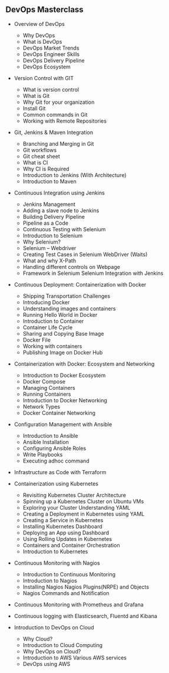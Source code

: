 ## **DevOps Masterclass**

 - Overview of DevOps
	 - 	Why DevOps
	 - 	What is DevOps
	 - 	DevOps Market Trends
	 - 	DevOps Engineer Skills
	 - 	DevOps Delivery Pipeline
	 - 	DevOps Ecosystem

 - Version Control with GIT
	 - 	What is version control 
	 - 	What is Git 
	 - 	Why Git for your organization 
	 - 	Install Git 
	 - 	Common commands in Git 
	 - 	Working with Remote Repositories

 - Git, Jenkins & Maven Integration
	 - 	Branching and Merging in Git
	 - 	Git workflows 
	 - 	Git cheat sheet 
	 - 	What is CI 
	 - 	Why CI is Required 
	 - 	Introduction to Jenkins (With Architecture) 
	 - 	Introduction to Maven 

 - Continuous Integration using Jenkins
	 - 	Jenkins Management
	 - 	Adding a slave node to Jenkins 
	 - 	Building Delivery Pipeline 
	 - 	Pipeline as a Code
	 - 	Continuous Testing with Selenium
	 - 	Introduction to Selenium 
	 - 	Why Selenium? 
	 - 	Selenium – Webdriver 
	 - 	Creating Test Cases in Selenium WebDriver (Waits) 
	 - 	What and why X-Path 
	 - 	Handling different controls on Webpage 
	 - 	Framework in Selenium Selenium Integration with Jenkins 

 - Continuous Deployment: Containerization with Docker
	 - 	Shipping Transportation Challenges 
	 - 	Introducing Docker 
	 - 	Understanding images and containers 
	 - 	Running Hello World in Docker 
	 - 	Introduction to Container 
	 - 	Container Life Cycle
	 - 	Sharing and Copying Base Image 
	 - 	Docker File 
	 - 	Working with containers 
	 - 	Publishing Image on Docker Hub

 - Containerization with Docker: Ecosystem and Networking
	 - 	Introduction to Docker Ecosystem 
	 - 	Docker Compose 
	 - 	Managing Containers 
	 - 	Running Containers 
	 - 	Introduction to Docker Networking 
	 - 	Network Types 
	 - 	Docker Container Networking 

 - Configuration Management with Ansible
	 - 	Introduction to Ansible 
	 - 	Ansible Installation 
	 - 	Configuring Ansible Roles 
	 - 	Write Playbooks 
	 - 	Executing adhoc command

 - Infrastructure as Code with Terraform
 - Containerization using Kubernetes
	 - 	Revisiting Kubernetes Cluster Architecture 
	 - 	Spinning up a Kubernetes Cluster on Ubuntu VMs 
	 - 	Exploring your Cluster Understanding YAML 
	 - 	Creating a Deployment in Kubernetes using YAML 
	 - 	Creating a Service in Kubernetes 
	 - 	Installing Kubernetes Dashboard 
	 - 	Deploying an App using Dashboard 
	 - 	Using Rolling Updates in Kubernetes 
	 - 	Containers and Container Orchestration 
	 - 	Introduction to Kubernetes

 - Continuous Monitoring with Nagios
	 - 	Introduction to Continuous Monitoring 
	 - 	Introduction to Nagios 
	 - 	Installing Nagios Nagios Plugins(NRPE) and Objects 
	 - 	Nagios Commands and Notification

 - Continuous Monitoring with Prometheus and Grafana

 - Continuous logging with Elasticsearch, Fluentd and Kibana

 - Introduction to DevOps on Cloud
	 - 	Why Cloud? 
	 - 	Introduction to Cloud Computing 
	 - 	Why DevOps on Cloud? 
	 - 	Introduction to AWS Various AWS services 
	 - 	DevOps using AWS 
